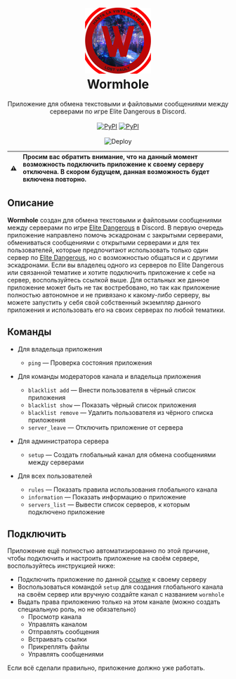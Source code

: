 <h1 align="center">
  <br>
  <img src="sources/images/Wormhole - Logo - Small.png" alt="ᓚᘏᗢ" width="150" height="150">
  <br>
  Wormhole
  <br>
</h1>

<p align="center">
    Приложение для обмена текстовыми и файловыми сообщениями между серверами по игре Elite Dangerous в Discord.
    <br/>
    <br/>
    <a href="https://discord.gg/HFqmXPvMxC">
    <img alt="PyPI" src="https://img.shields.io/discord/866758975345393734?color=90ff00&label=Developers&logo=Discord&logoColor=90ff00" alt="Developers"></a>
    <a href="https://discord.com/oauth2/authorize?client_id=876127339161981059&scope=bot%20applications.commands">
    <img alt="PyPI" src="https://img.shields.io/github/last-commit/beigbeider/wormhole/deploy?color=22d0ff&label=%D0%9F%D0%BE%D0%B4%D0%BA%D0%BB%D1%8E%D1%87%D0%B8%D1%82%D1%8C%20%D0%BF%D1%80%D0%B8%D0%BB%D0%BE%D0%B6%D0%B5%D0%BD%D0%B8%D0%B5&logo=discord&logoColor=22d0ff" alt="Подключить приложение"></a>
    <br/>
    <br/>
    <a href="https://heroku.com/deploy?template=https://github.com/beigbeider/wormhole/tree/deploy"></a>
    <img src="https://www.herokucdn.com/deploy/button.svg" alt="Deploy">
</p>

:warning: | Просим вас обратить внимание, что на данный момент возможность подключить приложение к своему серверу отключена. В скором будущем, данная возможность будет включена повторно.
:---: | :---

## Описание
**Wormhole** создан для обмена текстовыми и файловыми сообщениями между серверами по игре [Elite Dangerous](https://www.elitedangerous.com/) в Discord. В первую очередь приложение направлено помочь эскадронам с закрытыми серверами, обмениваться сообщениями с открытыми серверами и для тех пользователей, которые предпочитают использовать только один сервер по [Elite Dangerous](https://www.elitedangerous.com/), но с возможностью общаться и с другими эскадронами. Если вы владелец одного из серверов по Elite Dangerous или связанной тематике и хотите подключить приложение к себе на сервер, воспользуйтесь ссылкой выше. Для остальных же данное приложение может быть не так востребовано, но так как приложение полностью автономное и не привязано к какому-либо серверу, вы можете запустить у себя свой собственный экземпляр данного приложения и использовать его на своих серверах по любой тематики.

## Команды
- Для владельца приложения
    - `ping` — Проверка состояния приложения

- Для команды модераторов канала и владельца приложения
    - `blacklist add` — Внести пользователя в чёрный список приложения
    - `blacklist show` — Показать чёрный список приложения
    - `blacklist remove` — Удалить пользователя из чёрного списка приложения
    - `server_leave` — Отключить приложение от сервера

- Для администратора сервера
    - `setup` — Создать глобальный канал для обмена сообщениями между серверами

- Для всех пользователей
    - `rules` — Показать правила использования глобального канала
    - `information` — Показать информацию о приложение
    - `servers_list` — Вывести список серверов, к которым подключено приложение

## Подключить
Приложение ещё полностью автоматизированно по этой причине, чтобы подключить и настроить приложение на своём сервере, воспользуйтесь инструкцией ниже:
- Подключить приложение по данной [ссылке](https://discord.com/oauth2/authorize?client_id=876127339161981059&scope=bot%20applications.commands) к своему серверу
- Воспользоваться командой `setup` для создания глобального канала на своём сервер или вручную создайте канал с названием `wormhole`
- Выдать права приложению только на этом канале (можно создать специальную роль, но не обязательно)
    - Просмотр канала
    - Управлять каналом
    - Отправлять сообщения
    - Встраивать ссылки
    - Прикреплять файлы
    - Управлять сообщениями
 
 Если всё сделали правильно, приложение должно уже работать.
